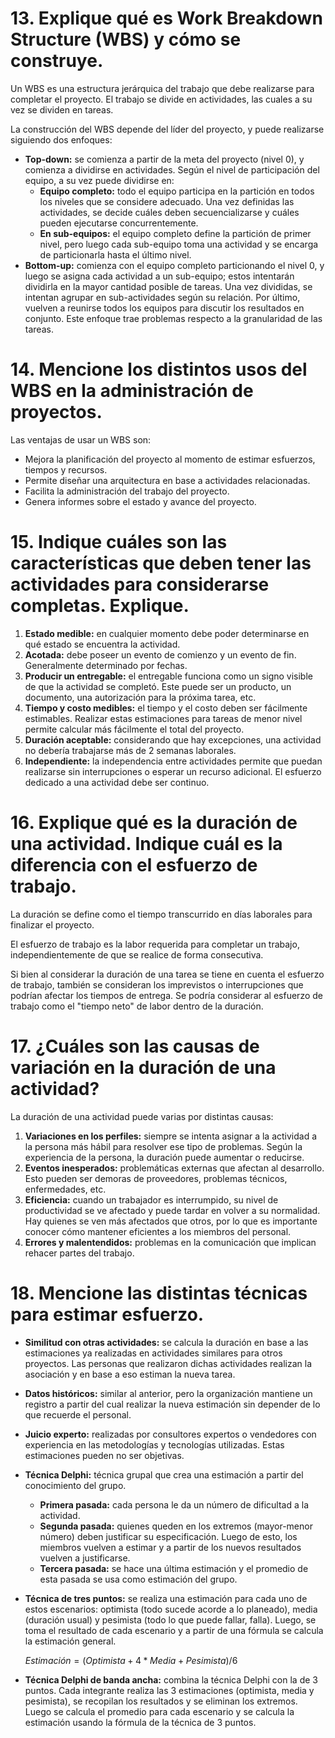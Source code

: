 # 13. Explique qué es Work Breakdown Structure (WBS) y cómo se construye.

Un WBS es una estructura jerárquica del trabajo que debe realizarse para completar el proyecto. El trabajo se divide en actividades, las cuales a su vez se dividen en tareas.

La construcción del WBS depende del líder del proyecto, y puede realizarse siguiendo dos enfoques:
* **Top-down:** se comienza a partir de la meta del proyecto (nivel 0), y comienza a dividirse en actividades. Según el nivel de participación del equipo, a su vez puede dividirse en:
    * **Equipo completo:** todo el equipo participa en la partición en todos los niveles que se considere adecuado. Una vez definidas las actividades, se decide cuáles deben secuencializarse y cuáles pueden ejecutarse concurrentemente.
    * **En sub-equipos:** el equipo completo define la partición de primer nivel, pero luego cada sub-equipo toma una actividad y se encarga de particionarla hasta el último nivel.
* **Bottom-up:** comienza con el equipo completo particionando el nivel 0, y luego se asigna cada actividad a un sub-equipo; estos intentarán dividirla en la mayor cantidad posible de tareas. Una vez divididas, se intentan agrupar en sub-actividades según su relación. Por último, vuelven a reunirse todos los equipos para discutir los resultados en conjunto. Este enfoque trae problemas respecto a la granularidad de las tareas.

# 14. Mencione los distintos usos del WBS en la administración de proyectos.

Las ventajas de usar un WBS son:
* Mejora la planificación del proyecto al momento de estimar esfuerzos, tiempos y recursos.
* Permite diseñar una arquitectura en base a actividades relacionadas.
* Facilita la administración del trabajo del proyecto.
* Genera informes sobre el estado y avance del proyecto.

# 15. Indique cuáles son las características que deben tener las actividades para considerarse completas. Explique.

1. **Estado medible:** en cualquier momento debe poder determinarse en qué estado se encuentra la actividad.
2. **Acotada:** debe poseer un evento de comienzo y un evento de fin. Generalmente determinado por fechas.
3. **Producir un entregable:** el entregable funciona como un signo visible de que la actividad se completó. Este puede ser un producto, un documento, una autorización para la próxima tarea, etc.
4. **Tiempo y costo medibles:** el tiempo y el costo deben ser fácilmente estimables. Realizar estas estimaciones para tareas de menor nivel permite calcular más fácilmente el total del proyecto.
5. **Duración aceptable:** considerando que hay excepciones, una actividad no debería trabajarse más de 2 semanas laborales.
6. **Independiente:** la independencia entre actividades permite que puedan realizarse sin interrupciones o esperar un recurso adicional. El esfuerzo dedicado a una actividad debe ser continuo.

# 16. Explique qué es la duración de una actividad. Indique cuál es la diferencia con el esfuerzo de trabajo.

La duración se define como el tiempo transcurrido en días laborales para finalizar el proyecto.

El esfuerzo de trabajo es la labor requerida para completar un trabajo, independientemente de que se realice de forma consecutiva.

Si bien al considerar la duración de una tarea se tiene en cuenta el esfuerzo de trabajo, también se consideran los imprevistos o interrupciones que podrían afectar los tiempos de entrega. Se podría considerar al esfuerzo de trabajo como el "tiempo neto" de labor dentro de la duración.

# 17. ¿Cuáles son las causas de variación en la duración de una actividad?

La duración de una actividad puede varias por distintas causas:

1. **Variaciones en los perfiles:** siempre se intenta asignar a la actividad a la persona más hábil para resolver ese tipo de problemas. Según la experiencia de la persona, la duración puede aumentar o reducirse.
2. **Eventos inesperados:** problemáticas externas que afectan al desarrollo. Esto pueden ser demoras de proveedores, problemas técnicos, enfermedades, etc.
3. **Eficiencia:** cuando un trabajador es interrumpido, su nivel de productividad se ve afectado y puede tardar en volver a su normalidad. Hay quienes se ven más afectados que otros, por lo que es importante conocer cómo mantener eficientes a los miembros del personal.
4. **Errores y malentendidos:** problemas en la comunicación que implican rehacer partes del trabajo.

# 18. Mencione las distintas técnicas para estimar esfuerzo.

* **Similitud con otras actividades:** se calcula la duración en base a las estimaciones ya realizadas en actividades similares para otros proyectos. Las personas que realizaron dichas actividades realizan la asociación y en base a eso estiman la nueva tarea.
* **Datos históricos:** similar al anterior, pero la organización mantiene un registro a partir del cual realizar la nueva estimación sin depender de lo que recuerde el personal.
* **Juicio experto:** realizadas por consultores expertos o vendedores con experiencia en las metodologías y tecnologías utilizadas. Estas estimaciones pueden no ser objetivas.
* **Técnica Delphi:** técnica grupal que crea una estimación a partir del conocimiento del grupo.
    * **Primera pasada:** cada persona le da un número de dificultad a la actividad.
    * **Segunda pasada:** quienes queden en los extremos (mayor-menor número) deben justificar su especificación. Luego de esto, los miembros vuelven a estimar y a partir de los nuevos resultados vuelven a justificarse.
    * **Tercera pasada:** se hace una última estimación y el promedio de esta pasada se usa como estimación del grupo.
* **Técnica de tres puntos:** se realiza una estimación para cada uno de estos escenarios: optimista (todo sucede acorde a lo planeado), media (duración usual) y pesimista (todo lo que puede fallar, falla). Luego, se toma el resultado de cada escenario y a partir de una fórmula se calcula la estimación general.
    
    $Estimación = (Optimista + 4*Media + Pesimista) / 6$
    
* **Técnica Delphi de banda ancha:** combina la técnica Delphi con la de 3 puntos. Cada integrante realiza las 3 estimaciones (optimista, media y pesimista), se recopilan los resultados y se eliminan los extremos. Luego se calcula el promedio para cada escenario y se calcula la estimación usando la fórmula de la técnica de 3 puntos.